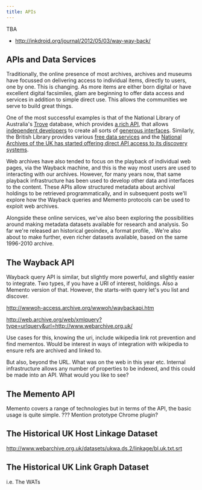 ```yaml
---
title: APIs
---
```


TBA

* http://inkdroid.org/journal/2012/05/03/way-way-back/




APIs and Data Services
--------------------------------

Traditionally, the online presence of most archives, archives and museums have focussed on delivering access to individual items, directly to users, one by one. This is changing. As more items are either born digital or have excellent digital facsimiles, glam are beginning to offer data access and services in addition to simple direct use. This allows the communities we serve to build great things. 

One of the most successful examples is that of the National Library of Australia's [Trove](http://trove.nla.gov.au/) database, which provides [a rich API](http://trove.nla.gov.au/general/api), that allows [independent developers](http://wraggelabs.com/emporium/2012/04/the-new-api-powered-future/) to create all sorts of [generous interfaces](http://www.dancohen.org/2012/12/05/generous-interfaces-for-scholarly-sites/). Similarly, the British Library provides various [free data services](http://www.bl.uk/bibliographic/datafree.html) and the [National Archives of the UK has started offering direct API access to its discovery systems](http://discovery.nationalarchives.gov.uk/SearchUI/api.htm).

Web archives have also tended to focus on the playback of individual web pages, via the Wayback machine, and this is the way most users are used to interacting with our archives.
However, for many years now, that same playback infrastructure has been used to develop other data and interfaces to the content. These APIs allow structured metadata about archival holdings to be retrieved programmatically, and in subsequent posts we'll explore how the Wayback queries and Memento protocols can be used to exploit web archives.

Alongside these online services, we've also been exploring the possibilities around making metadata datasets available for research and analysis. So far we're released an historical geoindex, a format profile, . We're also about to make further, even richer datasets available, based on the same 1996-2010 archive.

The Wayback API
------------------------

Wayback query API is similar, but slightly more powerful, and slightly easier to integrate. Two types, if you have a URI of interest, holdings. Also a Memento version of that. However, the starts-with query let's you list and discover.

http://wwwoh-access.archive.org/wwwoh/waybackapi.htm

http://web.archive.org/web/xmlquery?type=urlquery&url=http://www.webarchive.org.uk/

Use cases for this, knowing the uri, include wikipedia link rot prevention and find mementos. Would be interest in ways of integration with wikipedia to ensure refs are archived and linked to.

But also, beyond the URL. What was on the web in this year etc. Internal infrastructure allows any number of properties to be indexed, and this could be made into an API. What would you like to see?

The Memento API
-------------------------
Memento covers a range of technologies but in terms of the API, the basic usage is quite simple. ???
Mention prototype Chrome plugin?

The Historical UK Host Linkage Dataset
-------------------------------------------------
http://www.webarchive.org.uk/datasets/ukwa.ds.2/linkage/bl.uk.txt.srt

The Historical UK Link Graph Dataset
---------------------------------------------------
i.e. The WATs


